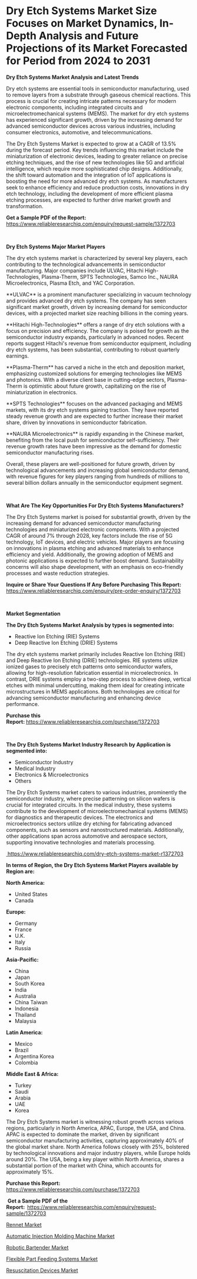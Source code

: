 <p><h1>Dry Etch Systems Market Size Focuses on Market Dynamics, In-Depth Analysis and Future Projections of its Market Forecasted for Period from 2024 to 2031</h1></p><p><strong>Dry Etch Systems Market Analysis and Latest Trends</strong></p>
<p><p>Dry etch systems are essential tools in semiconductor manufacturing, used to remove layers from a substrate through gaseous chemical reactions. This process is crucial for creating intricate patterns necessary for modern electronic components, including integrated circuits and microelectromechanical systems (MEMS). The market for dry etch systems has experienced significant growth, driven by the increasing demand for advanced semiconductor devices across various industries, including consumer electronics, automotive, and telecommunications.</p><p>The Dry Etch Systems Market is expected to grow at a CAGR of 13.5% during the forecast period. Key trends influencing this market include the miniaturization of electronic devices, leading to greater reliance on precise etching techniques, and the rise of new technologies like 5G and artificial intelligence, which require more sophisticated chip designs. Additionally, the shift toward automation and the integration of IoT applications is boosting the need for more advanced dry etch systems. As manufacturers seek to enhance efficiency and reduce production costs, innovations in dry etch technology, including the development of more efficient plasma etching processes, are expected to further drive market growth and transformation.</p></p>
<p><strong>Get a Sample PDF of the Report:&nbsp;</strong> <a href="https://www.reliableresearchiq.com/enquiry/request-sample/1372703?utm_campaign=1117&utm_medium=2&utm_source=Github&utm_content=ia&utm_term=17112024&utm_id=dry-etch-systems">https://www.reliableresearchiq.com/enquiry/request-sample/1372703</a></p>
<p>&nbsp;</p>
<p><strong>Dry Etch Systems Major Market Players</strong></p>
<p><p>The dry etch systems market is characterized by several key players, each contributing to the technological advancements in semiconductor manufacturing. Major companies include ULVAC, Hitachi High-Technologies, Plasma-Therm, SPTS Technologies, Samco Inc., NAURA Microelectronics, Plasma Etch, and YAC Corporation.</p><p>**ULVAC** is a prominent manufacturer specializing in vacuum technology and provides advanced dry etch systems. The company has seen significant market growth, driven by increasing demand for semiconductor devices, with a projected market size reaching billions in the coming years.</p><p>**Hitachi High-Technologies** offers a range of dry etch solutions with a focus on precision and efficiency. The company is poised for growth as the semiconductor industry expands, particularly in advanced nodes. Recent reports suggest Hitachi's revenue from semiconductor equipment, including dry etch systems, has been substantial, contributing to robust quarterly earnings.</p><p>**Plasma-Therm** has carved a niche in the etch and deposition market, emphasizing customized solutions for emerging technologies like MEMS and photonics. With a diverse client base in cutting-edge sectors, Plasma-Therm is optimistic about future growth, capitalizing on the rise of miniaturization in electronics.</p><p>**SPTS Technologies** focuses on the advanced packaging and MEMS markets, with its dry etch systems gaining traction. They have reported steady revenue growth and are expected to further increase their market share, driven by innovations in semiconductor fabrication.</p><p>**NAURA Microelectronics** is rapidly expanding in the Chinese market, benefiting from the local push for semiconductor self-sufficiency. Their revenue growth rates have been impressive as the demand for domestic semiconductor manufacturing rises.</p><p>Overall, these players are well-positioned for future growth, driven by technological advancements and increasing global semiconductor demand, with revenue figures for key players ranging from hundreds of millions to several billion dollars annually in the semiconductor equipment segment.</p></p>
<p>&nbsp;</p>
<p><strong>What Are The Key Opportunities For Dry Etch Systems Manufacturers?</strong></p>
<p><p>The Dry Etch Systems market is poised for substantial growth, driven by the increasing demand for advanced semiconductor manufacturing technologies and miniaturized electronic components. With a projected CAGR of around 7% through 2028, key factors include the rise of 5G technology, IoT devices, and electric vehicles. Major players are focusing on innovations in plasma etching and advanced materials to enhance efficiency and yield. Additionally, the growing adoption of MEMS and photonic applications is expected to further boost demand. Sustainability concerns will also shape development, with an emphasis on eco-friendly processes and waste reduction strategies.</p></p>
<p><strong>Inquire or Share Your Questions If Any Before Purchasing This Report:</strong> <a href="https://www.reliableresearchiq.com/enquiry/pre-order-enquiry/1372703?utm_campaign=1117&utm_medium=2&utm_source=Github&utm_content=ia&utm_term=17112024&utm_id=dry-etch-systems">https://www.reliableresearchiq.com/enquiry/pre-order-enquiry/1372703</a></p>
<p>&nbsp;</p>
<p><strong>Market Segmentation</strong></p>
<p><strong>The Dry Etch Systems Market Analysis by types is segmented into:</strong></p>
<p><ul><li>Reactive Ion Etching (RIE) Systems</li><li>Deep Reactive Ion Etching (DRIE) Systems</li></ul></p>
<p><p>The dry etch systems market primarily includes Reactive Ion Etching (RIE) and Deep Reactive Ion Etching (DRIE) technologies. RIE systems utilize ionized gases to precisely etch patterns onto semiconductor wafers, allowing for high-resolution fabrication essential in microelectronics. In contrast, DRIE systems employ a two-step process to achieve deep, vertical etches with minimal undercutting, making them ideal for creating intricate microstructures in MEMS applications. Both technologies are critical for advancing semiconductor manufacturing and enhancing device performance.</p></p>
<p><strong>Purchase this Report:&nbsp;</strong><a href="https://www.reliableresearchiq.com/purchase/1372703?utm_campaign=1117&utm_medium=2&utm_source=Github&utm_content=ia&utm_term=17112024&utm_id=dry-etch-systems">https://www.reliableresearchiq.com/purchase/1372703</a></p>
<p>&nbsp;</p>
<p><strong>The Dry Etch Systems Market Industry Research by Application is segmented into:</strong></p>
<p><ul><li>Semiconductor Industry</li><li>Medical Industry</li><li>Electronics & Microelectronics</li><li>Others</li></ul></p>
<p><p>The Dry Etch Systems market caters to various industries, prominently the semiconductor industry, where precise patterning on silicon wafers is crucial for integrated circuits. In the medical industry, these systems contribute to the development of microelectromechanical systems (MEMS) for diagnostics and therapeutic devices. The electronics and microelectronics sectors utilize dry etching for fabricating advanced components, such as sensors and nanostructured materials. Additionally, other applications span across automotive and aerospace sectors, supporting innovative technologies and materials processing.</p></p>
<p><a href="https://www.reliableresearchiq.com/dry-etch-systems-market-r1372703?utm_campaign=1117&utm_medium=2&utm_source=Github&utm_content=ia&utm_term=17112024&utm_id=dry-etch-systems">&nbsp;https://www.reliableresearchiq.com/dry-etch-systems-market-r1372703</a></p>
<p><strong>In terms of Region, the Dry Etch Systems Market Players available by Region are:</strong></p>
<p>
    <p> <strong> North America: </strong>
        <ul>
            <li>United States</li>
            <li>Canada</li>
        </ul>
        </p> 
    <p> <strong> Europe: </strong>
        <ul>
            <li>Germany</li>
            <li>France</li>
            <li>U.K.</li>
            <li>Italy</li>
            <li>Russia</li>
        </ul>
        </p> 
    <p> <strong> Asia-Pacific: </strong>
        <ul>
            <li>China</li>
            <li>Japan</li>
            <li>South Korea</li>
            <li>India</li>
            <li>Australia</li>
            <li>China Taiwan</li>
            <li>Indonesia</li>
            <li>Thailand</li>
            <li>Malaysia</li>
        </ul>
        </p> 
    <p> <strong> Latin America: </strong>
        <ul>
            <li>Mexico</li>
            <li>Brazil</li>
            <li>Argentina Korea</li>
            <li>Colombia</li>
        </ul>
        </p> 
    <p> <strong> Middle East & Africa: </strong>
        <ul>
            <li>Turkey</li>
            <li>Saudi</li>
            <li>Arabia</li>
            <li>UAE</li>
            <li>Korea</li>
        </ul>
    </p>
    </p>
<p><p>The Dry Etch Systems market is witnessing robust growth across various regions, particularly in North America, APAC, Europe, the USA, and China. APAC is expected to dominate the market, driven by significant semiconductor manufacturing activities, capturing approximately 40% of the global market share. North America follows closely with 25%, bolstered by technological innovations and major industry players, while Europe holds around 20%. The USA, being a key player within North America, shares a substantial portion of the market with China, which accounts for approximately 15%.</p></p>
<p><strong>Purchase this Report: </strong><a href="https://www.reliableresearchiq.com/purchase/1372703?utm_campaign=1117&utm_medium=2&utm_source=Github&utm_content=ia&utm_term=17112024&utm_id=dry-etch-systems">https://www.reliableresearchiq.com/purchase/1372703</a></p>
<p>&nbsp;<strong>Get a Sample PDF of the Report:&nbsp;&nbsp;</strong><a href="https://www.reliableresearchiq.com/enquiry/request-sample/1372703?utm_campaign=1117&utm_medium=2&utm_source=Github&utm_content=ia&utm_term=17112024&utm_id=dry-etch-systems">https://www.reliableresearchiq.com/enquiry/request-sample/1372703</a></p>
<p><strong></strong></p>
<p><p><a href="https://issuu.com/reportprime-2/docs/rennet-market-size-2030.pptx_c6c83bfe12072c?utm_campaign=1117&utm_medium=2&utm_source=Github&utm_content=ia&utm_term=17112024&utm_id=dry-etch-systems">Rennet Market</a></p><p><a href="https://www.linkedin.com/pulse/automatic-injection-molding-machine-market-regional-outlook-frbyc?utm_campaign=1117&utm_medium=2&utm_source=Github&utm_content=ia&utm_term=17112024&utm_id=dry-etch-systems">Automatic Injection Molding Machine Market</a></p><p><a href="https://www.linkedin.com/pulse/evaluating-robotic-bartender-market-trends-growth-opportunities-fa5ac?utm_campaign=1117&utm_medium=2&utm_source=Github&utm_content=ia&utm_term=17112024&utm_id=dry-etch-systems">Robotic Bartender Market</a></p><p><a href="https://www.linkedin.com/pulse/decoding-flexible-part-feeding-systems-industry-dynamics-strategic-bgxkc?utm_campaign=1117&utm_medium=2&utm_source=Github&utm_content=ia&utm_term=17112024&utm_id=dry-etch-systems">Flexible Part Feeding Systems Market</a></p><p><a href="https://issuu.com/reportprime-2/docs/resuscitation-devices-market-size-2_127533ff1383dc?utm_campaign=1117&utm_medium=2&utm_source=Github&utm_content=ia&utm_term=17112024&utm_id=dry-etch-systems">Resuscitation Devices Market</a></p></p>